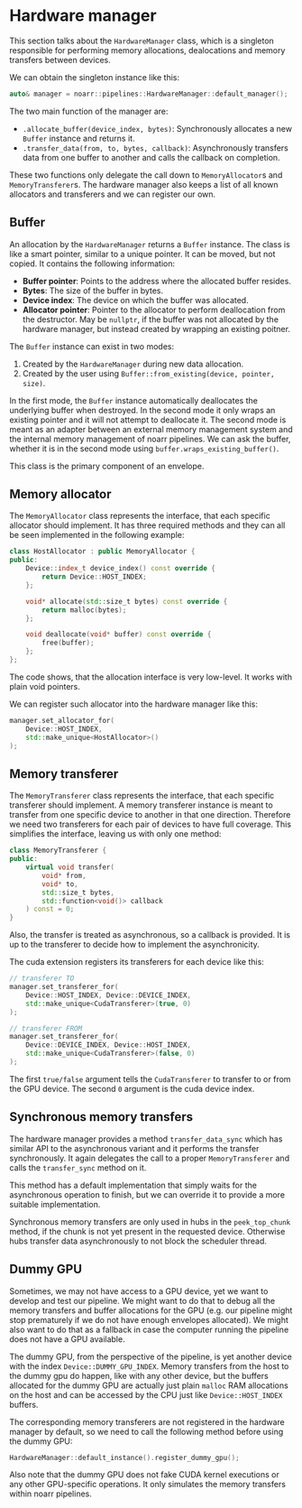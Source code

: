 # Hardware manager

This section talks about the `HardwareManager` class, which is a singleton responsible for performing memory allocations, dealocations and memory transfers between devices.

We can obtain the singleton instance like this:

```cpp
auto& manager = noarr::pipelines::HardwareManager::default_manager();
```

The two main function of the manager are:

- `.allocate_buffer(device_index, bytes)`: Synchronously allocates a new `Buffer` instance and returns it.
- `.transfer_data(from, to, bytes, callback)`: Asynchronously transfers data from one buffer to another and calls the callback on completion.

These two functions only delegate the call down to `MemoryAllocator`s and `MemoryTransferer`s. The hardware manager also keeps a list of all known allocators and transferers and we can register our own.


## Buffer

An allocation by the `HardwareManager` returns a `Buffer` instance. The class is like a smart pointer, similar to a unique pointer. It can be moved, but not copied. It contains the following information:

- **Buffer pointer**: Points to the address where the allocated buffer resides.
- **Bytes**: The size of the buffer in bytes.
- **Device index**: The device on which the buffer was allocated.
- **Allocator pointer**: Pointer to the allocator to perform deallocation from the destructor. May be `nullptr`, if the buffer was not allocated by the hardware manager, but instead created by wrapping an existing poitner.

The `Buffer` instance can exist in two modes:

1. Created by the `HardwareManager` during new data allocation.
2. Created by the user using `Buffer::from_existing(device, pointer, size)`.

In the first mode, the `Buffer` instance automatically deallocates the underlying buffer when destroyed. In the second mode it only wraps an existing pointer and it will not attempt to deallocate it. The second mode is meant as an adapter between an external memory management system and the internal memory management of noarr pipelines. We can ask the buffer, whether it is in the second mode using `buffer.wraps_existing_buffer()`.

This class is the primary component of an envelope.


## Memory allocator

The `MemoryAllocator` class represents the interface, that each specific allocator should implement. It has three required methods and they can all be seen implemented in the following example:

```cpp
class HostAllocator : public MemoryAllocator {
public:
    Device::index_t device_index() const override {
        return Device::HOST_INDEX;
    };

    void* allocate(std::size_t bytes) const override {
        return malloc(bytes);
    };

    void deallocate(void* buffer) const override {
        free(buffer);
    };
};
```

The code shows, that the allocation interface is very low-level. It works with plain void pointers.

We can register such allocator into the hardware manager like this:

```cpp
manager.set_allocator_for(
    Device::HOST_INDEX,
    std::make_unique<HostAllocator>()
);
```


## Memory transferer

The `MemoryTransferer` class represents the interface, that each specific transferer should implement. A memory transferer instance is meant to transfer from one specific device to another in that one direction. Therefore we need two transferers for each pair of devices to have full coverage. This simplifies the interface, leaving us with only one method:

```cpp
class MemoryTransferer {
public:
    virtual void transfer(
        void* from,
        void* to,
        std::size_t bytes,
        std::function<void()> callback
    ) const = 0;
}
```

Also, the transfer is treated as asynchronous, so a callback is provided. It is up to the transferer to decide how to implement the asynchronicity.

The cuda extension registers its transferers for each device like this:

```cpp
// transferer TO
manager.set_transferer_for(
    Device::HOST_INDEX, Device::DEVICE_INDEX,
    std::make_unique<CudaTransferer>(true, 0)
);

// transferer FROM
manager.set_transferer_for(
    Device::DEVICE_INDEX, Device::HOST_INDEX,
    std::make_unique<CudaTransferer>(false, 0)
);
```

The first `true/false` argument tells the `CudaTransferer` to transfer to or from the GPU device. The second `0` argument is the cuda device index.


## Synchronous memory transfers

The hardware manager provides a method `transfer_data_sync` which has similar API to the asynchronous variant and it performs the transfer synchronously. It again delegates the call to a proper `MemoryTransferer` and calls the `transfer_sync` method on it.

This method has a default implementation that simply waits for the asynchronous operation to finish, but we can override it to provide a more suitable implementation.

Synchronous memory transfers are only used in hubs in the `peek_top_chunk` method, if the chunk is not yet present in the requested device. Otherwise hubs transfer data asynchronously to not block the scheduler thread.


## Dummy GPU

Sometimes, we may not have access to a GPU device, yet we want to develop and test our pipeline. We might want to do that to debug all the memory transfers and buffer allocations for the GPU (e.g. our pipeline might stop prematurely if we do not have enough envelopes allocated). We might also want to do that as a fallback in case the computer running the pipeline does not have a GPU available.

The dummy GPU, from the perspective of the pipeline, is yet another device with the index `Device::DUMMY_GPU_INDEX`. Memory transfers from the host to the dummy gpu do happen, like with any other device, but the buffers allocated for the dummy GPU are actually just plain `malloc` RAM allocations on the host and can be accessed by the CPU just like `Device::HOST_INDEX` buffers.

The corresponding memory transferers are not registered in the hardware manager by default, so we need to call the following method before using the dummy GPU:

```cpp
HardwareManager::default_instance().register_dummy_gpu();
```

Also note that the dummy GPU does not fake CUDA kernel executions or any other GPU-specific operations. It only simulates the memory transfers within noarr pipelines.

